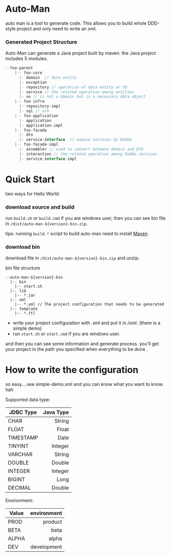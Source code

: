 Auto-Man
=================
auto man is a tool to generate code. This allows you to build whole DDD-style project and only need to write an xml.

### Generated Project Structure
Auto-Man can generate a Java project built by maven.
the Java project includes 5 modules.

```java
--foo-parent
    |-- foo-core
      |- domain  // data entity
      |- exception
      |- repository // operation of data entity or VO
      |- service // the related operation among entities
      |- vo // is not a domain but is a necessary data object
    |-- foo-infra
      |- repository-impl
      |- sql // orm
    |-- foo-application
      |- application
      |- application-impl 
    |-- foo-facade
      |- dto
      |- service-interface  // expose services by Dubbo
    |-- foo-facade-impl
      |- assembler // used to convert between domain and DTO
      |- interaction // the related operation among Dubbo services
      |- service-interface-impl
```

Quick Start
=================
two ways for Hello World:

### download source and build
run `build.sh` or `build.cmd` if you are windows user, then you can see bin file in `/dist/auto-man-${version}-bin.zip`.

tips: running `build.*` script to build auto-man need to install [Maven](http://maven.apache.org/).
### download bin
download file in `/dist/auto-man-${version}-bin.zip` and unzip.


bin file structure
```
--auto-man-${version}-bin
  |-- bin
    |-- start.sh
  |-- lib
    |-- *.jar
  |-- xml
    |-- *.xml // The project configuration that needs to be generated
  |-- template
    |-- *.ftl
```


* write your project configuration with .xml and put it in /xml. (there is a simple demo)
* run `start.sh` or `start.cmd` if you are windows user.


and then you can see some information and generate process. you'll get your project in the path you specified when everything to be done .

How to write the configuration
===========================
so easy....see simple-demo.xml and you can know what you want to know. hah


Supported data type:


| JDBC Type     | Java Type     |
| ------------- | -------------:|
| CHAR          | String        |
| FLOAT         | Float         |
| TIMESTAMP     | Date          |
| TINYINT       | Integer       |
| VARCHAR       | String        |
| DOUBLE        | Double        |
| INTEGER       | Integer       |
| BIGINT        | Long          |
| DECIMAL       | Double        |

Environment:

| Value         | environment    |
| ------------- | -------------:|
| PROD          | product        |
| BETA         | beta         |
| ALPHA     | alpha          |
| DEV       | development      |
